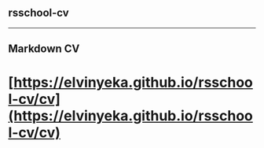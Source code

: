 ## rsschool-cv

---

## Markdown CV

# [https://elvinyeka.github.io/rsschool-cv/cv](https://elvinyeka.github.io/rsschool-cv/cv)